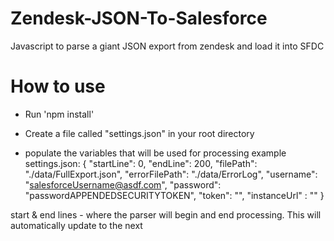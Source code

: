 # Zendesk-JSON-To-Salesforce

Javascript to parse a giant JSON export from zendesk and load it into SFDC

# How to use

- Run 'npm install'

- Create a file called "settings.json" in your root directory

- populate the variables that will be used for processing
  example settings.json:
  {
  "startLine": 0,
  "endLine": 200,
  "filePath": "./data/FullExport.json",
  "errorFilePath": "./data/ErrorLog",
  "username": "salesforceUsername@asdf.com",
  "password": "passwordAPPENDEDSECURITYTOKEN",
  "token": "",
  "instanceUrl" : ""
  }

start & end lines - where the parser will begin and end processing. This will automatically update to the next

